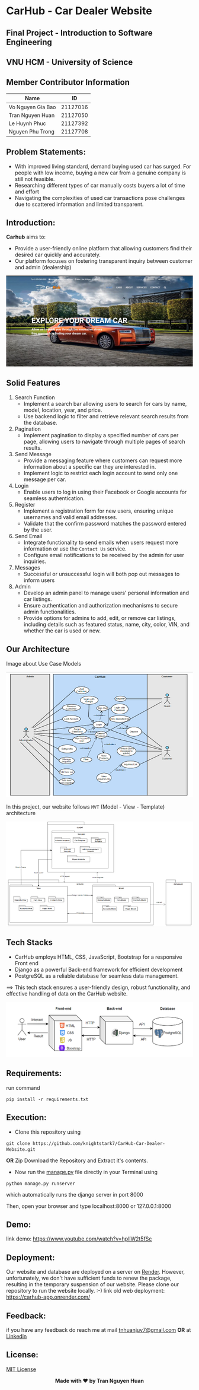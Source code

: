 # CarHub - Car Dealer Website

## Final Project - Introduction to Software Engineering
## VNU HCM - University of Science

## Member Contributor Information
| Name              | ID       |
|-------------------|----------|
| Vo Nguyen Gia Bao  | 21127016 |
| Tran Nguyen Huan   | 21127050 |
| Le Huynh Phuc   | 21127392 |
| Nguyen Phu Trong   | 21127708 |

## Problem Statements:
- With improved living standard, demand buying used car has surged. For people with low income, buying a new car from a genuine company is still not feasible.
- Researching different types of car manually costs buyers a lot of time and effort
- Navigating the complexities of used car transactions pose challenges due to scattered information and limited transparent.

## Introduction:
**Carhub** aims to:
- Provide a user-friendly online platform that allowing customers find their desired car quickly and accurately.
- Our platform focuses on fostering transparent inquiry between customer and admin (dealership)
<p align="center">
  <img src="https://github.com/knightstark7/CarHub-Car-Dealer-Website/blob/main/images/home_page.jpg" >
</p>

## Solid Features
1. Search Function
    - Implement a search bar allowing users to search for cars by name, model, location, year, and price.
    - Use backend logic to filter and retrieve relevant search results from the database.
2. Pagination
    - Implement pagination to display a specified number of cars per page, allowing users to navigate through multiple pages of search results.
3. Send Message
    - Provide a messaging feature where customers can request more information about a specific car they are interested in.
    - Implement logic to restrict each login account to send only one message per car.
4. Login
    - Enable users to log in using their Facebook or Google accounts for seamless authentication.
5. Register
    - Implement a registration form for new users, ensuring unique usernames and valid email addresses.
    - Validate that the confirm password matches the password entered by the user.
6. Send Email
    - Integrate functionality to send emails when users request more information or use the `Contact Us` service.
    - Configure email notifications to be received by the admin for user inquiries.
7. Messages
    - Successful or unsuccessful login will both pop out messages to inform users
8. Admin
    - Develop an admin panel to manage users' personal information and car listings.
    - Ensure authentication and authorization mechanisms to secure admin functionalities.
    - Provide options for admins to add, edit, or remove car listings, including details such as featured status, name, city, color, VIN, and whether the car is used or new.


## Our Architecture
Image about Use Case Models
<p align="center">
  <img src="https://github.com/knightstark7/CarHub-Car-Dealer-Website/blob/main/images/use_case_model.png" >
</p>

In this project, our website follows `MVT` (Model - View - Template) architecture
<p align="center">
  <img src="https://github.com/knightstark7/CarHub-Car-Dealer-Website/blob/main/images/MVT-architecture.png" >
</p>

## Tech Stacks
- CarHub employs HTML, CSS, JavaScript, Bootstrap for a responsive Front end 
- Django as a powerful Back-end framework for efficient development
- PostgreSQL as a reliable database for seamless data management. 

==> This tech stack ensures a user-friendly design, robust functionality, and effective handling of data on the CarHub website.
<p align="center">
  <img src="https://github.com/knightstark7/CarHub-Car-Dealer-Website/blob/main/images/tech_stack.png" >
</p>

## Requirements:

run command 

```
pip install -r requirements.txt
```

## Execution:
-	Clone this repository using
```
git clone https://github.com/knightstark7/CarHub-Car-Dealer-Website.git
```
**OR**
Zip Download the Repository and Extract it's contents.
-	Now run the [manage.py](https://github.com/knightstark7/CarHub-Car-Dealer-Website/blob/main/manage.py) file directly in your Terminal using
```
python manage.py runserver 
```
which automatically runs the django server in port 8000

Then, open your browser and type localhost:8000 or 127.0.0.1:8000

## Demo:
link demo: https://www.youtube.com/watch?v=hpllW2t5fSc

## Deployment:
Our website and database are deployed on a server on [Render](https://render.com/). However, unfortunately, we don't have sufficient funds to renew the package, resulting in the temporary suspension of our website. Please clone our repository to run the website locally. :-)
link old web deployment: https://carhub-app.onrender.com/

## Feedback:

if you have any feedback do reach me at mail tnhuanjuv7@gmail.com **OR** at [Linkedin](https://www.linkedin.com/in/nguyenhuan-tran/)

## License:

[MIT License](License)


<p align='center'><b>Made with ❤ by Tran Nguyen Huan</b></p>

